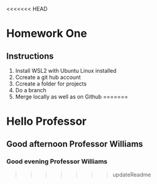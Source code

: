 <<<<<<< HEAD
# Homework One
## Instructions 
1. Install WSL2 with Ubuntu Linux installed
2. Ccreate a git hub account
3. Ccreate a folder for projects
4. Do a branch
5. Merge locally as well as on Github 
=======
# Hello Professor 
## Good afternoon Professor Williams
### Good evening Professor Williams 

>>>>>>> updateReadme
